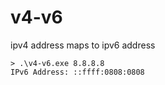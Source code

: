 # v4-v6
ipv4 address maps to ipv6 address

```
> .\v4-v6.exe 8.8.8.8
IPv6 Address: ::ffff:0808:0808
```

